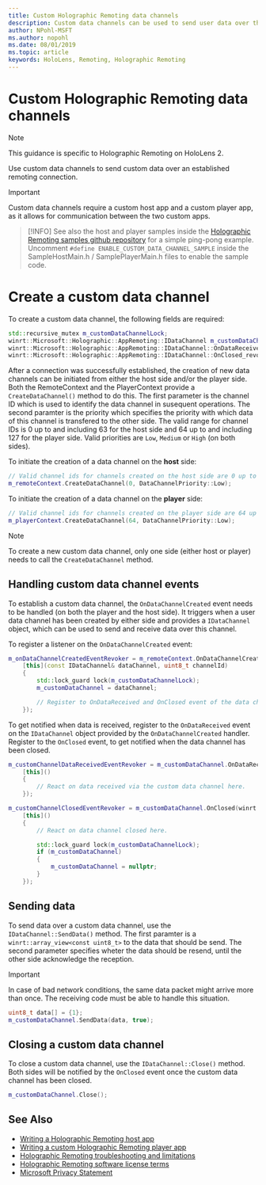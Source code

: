 ```yaml
---
title: Custom Holographic Remoting data channels
description: Custom data channels can be used to send user data over the already established Holographic Remoting connection.
author: NPohl-MSFT
ms.author: nopohl
ms.date: 08/01/2019
ms.topic: article
keywords: HoloLens, Remoting, Holographic Remoting
---
```


# Custom Holographic Remoting data channels

>[!NOTE]
>This guidance is specific to Holographic Remoting on HoloLens 2.

Use custom data channels to send custom data over an established remoting connection.

>[!IMPORTANT]
>Custom data channels require a custom host app and a custom player app, as it allows for communication between the two custom apps.

>[!INFO]
>See also the host and player samples inside the [Holographic Remoting samples github repository](https://github.com/microsoft/MixedReality-HolographicRemoting-Samples) for a simple ping-pong example. Uncomment ```#define ENABLE_CUSTOM_DATA_CHANNEL_SAMPLE``` inside the SampleHostMain.h / SamplePlayerMain.h files to enable the sample code.


# Create a custom data channel


To create a custom data channel, the following fields are required:
```cpp
std::recursive_mutex m_customDataChannelLock;
winrt::Microsoft::Holographic::AppRemoting::IDataChannel m_customDataChannel = nullptr;
winrt::Microsoft::Holographic::AppRemoting::IDataChannel::OnDataReceived_revoker m_customChannelDataReceivedEventRevoker;
winrt::Microsoft::Holographic::AppRemoting::IDataChannel::OnClosed_revoker m_customChannelClosedEventRevoker;
```

After a connection was successfully established, the creation of new data channels can be initiated from either the host side and/or the player side. Both the RemoteContext and the PlayerContext provide a ```CreateDataChannel()``` method to do this. The first parameter is the channel ID which is used to identify the data channel in susequent operations. The second paramter is the priority which specifies the priority with which data of this channel is transfered to the other side. The valid range for channel IDs is 0 up to and including 63 for the host side and 64 up to and including 127 for the player side. Valid priorities are ```Low```, ```Medium``` or ```High``` (on both sides).

To initiate the creation of a data channel on the **host** side:
```cpp
// Valid channel ids for channels created on the host side are 0 up to and including 63
m_remoteContext.CreateDataChannel(0, DataChannelPriority::Low);
```

To initiate the creation of a data channel on the **player** side:
```cpp
// Valid channel ids for channels created on the player side are 64 up to and including 127
m_playerContext.CreateDataChannel(64, DataChannelPriority::Low);
```

>[!NOTE]
>To create a new custom data channel, only one side (either host or player) needs to call the ```CreateDataChannel``` method.

## Handling custom data channel events

To establish a custom data channel, the ```OnDataChannelCreated``` event needs to be handled (on both the player and the host side). It triggers when a user data channel has been created by either side and provides a ```IDataChannel``` object, which can be used to send and receive data over this channel.

To register a listener on the ```OnDataChannelCreated``` event:
```cpp
m_onDataChannelCreatedEventRevoker = m_remoteContext.OnDataChannelCreated(winrt::auto_revoke,
    [this](const IDataChannel& dataChannel, uint8_t channelId)
    {
        std::lock_guard lock(m_customDataChannelLock);
        m_customDataChannel = dataChannel;

        // Register to OnDataReceived and OnClosed event of the data channel here, see below...
    });
```

To get notified when data is received, register to the ```OnDataReceived``` event on the ```IDataChannel``` object provided by the ```OnDataChannelCreated``` handler. Register to the ```OnClosed``` event, to get notified when the data channel has been closed.

```cpp
m_customChannelDataReceivedEventRevoker = m_customDataChannel.OnDataReceived(winrt::auto_revoke, 
    [this]()
    {
        // React on data received via the custom data channel here.
    });

m_customChannelClosedEventRevoker = m_customDataChannel.OnClosed(winrt::auto_revoke,
    [this]()
    {
        // React on data channel closed here.

        std::lock_guard lock(m_customDataChannelLock);
        if (m_customDataChannel)
        {
            m_customDataChannel = nullptr;
        }
    });
```

## Sending data

To send data over a custom data channel, use the ```IDataChannel::SendData()``` method. The first paramter is a ```winrt::array_view<const uint8_t>``` to the data that should be send. The second parameter specifies wheter the data should be resend, until the other side acknowledge the reception. 

>[!IMPORTANT]
>In case of bad network conditions, the same data packet might arrive more than once. The receiving code must be able to handle this situation.

```cpp
uint8_t data[] = {1};
m_customDataChannel.SendData(data, true);
```

## Closing a custom data channel

To close a custom data channel, use the ```IDataChannel::Close()``` method. Both sides will be notified by the ```OnClosed``` event once the custom data channel has been closed.

```cpp
m_customDataChannel.Close();
```

## See Also
* [Writing a Holographic Remoting host app](holographic-remoting-create-host.md)
* [Writing a custom Holographic Remoting player app](holographic-remoting-create-player.md)
* [Holographic Remoting troubleshooting and limitations](holographic-remoting-troubleshooting.md)
* [Holographic Remoting software license terms](https://docs.microsoft.com/en-us/legal/mixed-reality/microsoft-holographic-remoting-software-license-terms)
* [Microsoft Privacy Statement](https://go.microsoft.com/fwlink/?LinkId=521839)